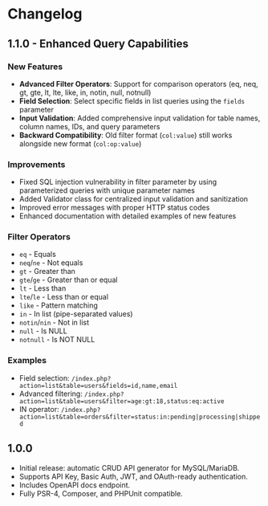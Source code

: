 # Changelog

## 1.1.0 - Enhanced Query Capabilities

### New Features
- **Advanced Filter Operators**: Support for comparison operators (eq, neq, gt, gte, lt, lte, like, in, notin, null, notnull)
- **Field Selection**: Select specific fields in list queries using the `fields` parameter
- **Input Validation**: Added comprehensive input validation for table names, column names, IDs, and query parameters
- **Backward Compatibility**: Old filter format (`col:value`) still works alongside new format (`col:op:value`)

### Improvements
- Fixed SQL injection vulnerability in filter parameter by using parameterized queries with unique parameter names
- Added Validator class for centralized input validation and sanitization
- Improved error messages with proper HTTP status codes
- Enhanced documentation with detailed examples of new features

### Filter Operators
- `eq` - Equals
- `neq`/`ne` - Not equals
- `gt` - Greater than
- `gte`/`ge` - Greater than or equal
- `lt` - Less than
- `lte`/`le` - Less than or equal
- `like` - Pattern matching
- `in` - In list (pipe-separated values)
- `notin`/`nin` - Not in list
- `null` - Is NULL
- `notnull` - Is NOT NULL

### Examples
- Field selection: `/index.php?action=list&table=users&fields=id,name,email`
- Advanced filtering: `/index.php?action=list&table=users&filter=age:gt:18,status:eq:active`
- IN operator: `/index.php?action=list&table=orders&filter=status:in:pending|processing|shipped`

## 1.0.0

- Initial release: automatic CRUD API generator for MySQL/MariaDB.
- Supports API Key, Basic Auth, JWT, and OAuth-ready authentication.
- Includes OpenAPI docs endpoint.
- Fully PSR-4, Composer, and PHPUnit compatible.